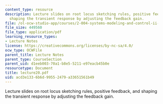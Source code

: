 ```yaml
---
content_type: resource
description: Lecture slides on root locus sketching rules, positive feedback, and
  shaping the transient response by adjusting the feedback gain.
file: /ol-ocw-studio-app/courses/2-004-systems-modeling-and-control-ii-fall-2007/acd3e1336b6d99552479a33651561b49_lecture20.pdf
file_size: 449560
file_type: application/pdf
learning_resource_types:
- Lecture Notes
license: https://creativecommons.org/licenses/by-nc-sa/4.0/
ocw_type: OCWFile
parent_title: Lecture Notes
parent_type: CourseSection
parent_uid: d1eeb003-70a1-b8e5-5211-e97eacb45b0e
resourcetype: Document
title: lecture20.pdf
uid: acd3e133-6b6d-9955-2479-a33651561b49
---
```

Lecture slides on root locus sketching rules, positive feedback, and shaping the transient response by adjusting the feedback gain.